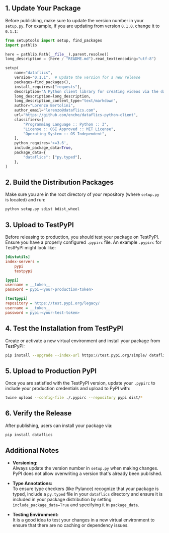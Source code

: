## 1. Update Your Package

Before publishing, make sure to update the version number in your `setup.py`. For example, if you are updating from version `0.1.0`, change it to `0.1.1`:

```python
from setuptools import setup, find_packages
import pathlib

here = pathlib.Path(__file__).parent.resolve()
long_description = (here / "README.md").read_text(encoding="utf-8")

setup(
    name="dataflics",
    version="0.1.1",  # Update the version for a new release
    packages=find_packages(),
    install_requires=["requests"],
    description="A Python client library for creating videos via the dataflics.com platform.",
    long_description=long_description,
    long_description_content_type="text/markdown",
    author="Lorenzo Bertolini",
    author_email="lorenzo@dataflics.com",
    url="https://github.com/encho/dataflics-python-client",
    classifiers=[
        "Programming Language :: Python :: 3",
        "License :: OSI Approved :: MIT License",
        "Operating System :: OS Independent",
    ],
    python_requires='>=3.6',
    include_package_data=True,
    package_data={
        "dataflics": ["py.typed"],
    },
)
```

## 2. Build the Distribution Packages

Make sure you are in the root directory of your repository (where `setup.py` is located) and run:

```bash
python setup.py sdist bdist_wheel
```

## 3. Upload to TestPyPI

Before releasing to production, you should test your package on TestPyPI. Ensure you have a properly configured `.pypirc` file. An example `.pypirc` for TestPyPI might look like:

```ini
[distutils]
index-servers =
    pypi
    testpypi

[pypi]
username = __token__
password = pypi-<your-production-token>

[testpypi]
repository = https://test.pypi.org/legacy/
username = __token__
password = pypi-<your-test-token>
```

## 4. Test the Installation from TestPyPI

Create or activate a new virtual environment and install your package from TestPyPI:

```bash
pip install --upgrade --index-url https://test.pypi.org/simple/ dataflics
```

## 5. Upload to Production PyPI

Once you are satisfied with the TestPyPI version, update your `.pypirc` to include your production credentials and upload to PyPI with:

```bash
twine upload --config-file ./.pypirc --repository pypi dist/*
```

## 6. Verify the Release

After publishing, users can install your package via:

```bash
pip install dataflics
```

## Additional Notes

- **Versioning:**  
  Always update the version number in `setup.py` when making changes. PyPI does not allow overwriting a version that's already been published.

- **Type Annotations:**  
  To ensure type checkers (like Pylance) recognize that your package is typed, include a `py.typed` file in your `dataflics` directory and ensure it is included in your package distribution by setting `include_package_data=True` and specifying it in `package_data`.

- **Testing Environment:**  
  It is a good idea to test your changes in a new virtual environment to ensure that there are no caching or dependency issues.
